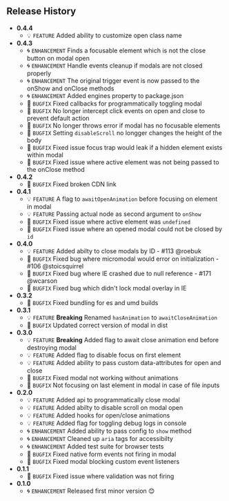 ## Release History
* **0.4.4**
    * 💡 `FEATURE` Added ability to customize open class name
* **0.4.3**
    * 🌀 `ENHANCEMENT` Finds a focusable element which is not the close button on modal open
    * 🌀 `ENHANCEMENT` Handle events cleanup if modals are not closed properly
    * 🌀 `ENHANCEMENT` The original trigger event is now passed to the onShow and onClose methods
    * 🌀 `ENHANCEMENT` Added engines property to package.json
    * 🐞 `BUGFIX` Fixed callbacks for programmatically toggling modal
    * 🐞 `BUGFIX` No longer intercept click events on open and close to prevent default action
    * 🐞 `BUGFIX` No longer throws error if modal has no focusable elements
    * 🐞 `BUGFIX` Setting `disableScroll` no longger changes the height of the body
    * 🐞 `BUGFIX` Fixed issue focus trap would leak if a hidden element exists within modal
    * 🐞 `BUGFIX`  Fixed issue where active element was not being passed to the onClose method
* **0.4.2**
    * 🐞 `BUGFIX`  Fixed broken CDN link
* **0.4.1**
    * 💡 `FEATURE`  A flag to `awaitOpenAnimation` before focusing on element in modal
    * 💡 `FEATURE`  Passing actual node as second argument to `onShow`
    * 🐞 `BUGFIX`  Fixed issue where active element was `undefined`
    * 🐞 `BUGFIX`  Fixed issue where an opened modal could not be closed by `id`
* **0.4.0**
    * 💡 `FEATURE` Added abilty to close modals by ID - #113 @roebuk
    * 🐞 `BUGFIX` Fixed bug where micromodal would error on initialization - #106 @stoicsquirrel
    * 🐞 `BUGFIX` Fixed bug where IE crashed due to null reference - #171 @wcarson
    * 🐞 `BUGFIX` Fixed bug which didn't lock modal overlay in IE
* **0.3.2**
    * 🐞 `BUGFIX` Fixed bundling for es and umd builds
* **0.3.1**
    * 💡 `FEATURE` **Breaking** Renamed `hasAnimation` to `awaitCloseAnimation`
    * 🐞 `BUGFIX` Updated correct version of modal in dist
* **0.3.0**
    * 💡 `FEATURE` **Breaking** Added flag to await close animation end before destroying modal
    * 💡 `FEATURE` Added flag to disable focus on first element
    * 💡 `FEATURE` Added ability to pass custom data-attributes for open and close
    * 🐞 `BUGFIX` Fixed modal not working without animations
    * 🐞 `BUGFIX` Not focusing on last element in modal in case of file inputs
* **0.2.0**
    * 💡 `FEATURE` Added api to programmatically close modal
    * 💡 `FEATURE` Added abilty to disable scroll on modal open
    * 💡 `FEATURE` Added hooks for open/close animations
    * 💡 `FEATURE` Added flag for toggling debug logs in console
    * 🌀 `ENHANCEMENT` Added ability to pass config to `show` method
    * 🌀 `ENHANCEMENT` Cleaned up `aria` tags for accessibilty
    * 🌀 `ENHANCEMENT` Added test suite for browser tests
    * 🐞 `BUGFIX` Fixed native form events not firing in modal
    * 🐞 `BUGFIX` Fixed modal blocking custom event listeners
* **0.1.1**
    * 🐞 `BUGFIX` Fixed issue where validation was not firing
* **0.1.0**
    * 🌀 `ENHANCEMENT` Released first minor version 😊
